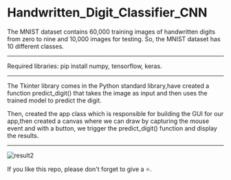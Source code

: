 # Handwritten_Digit_Classifier_CNN

The MNIST dataset contains 60,000 training images of handwritten digits from zero to nine and 10,000 images for testing. So, the MNIST dataset has 10 different classes.

<hr>

Required libraries: pip install numpy, tensorflow, keras.

<hr>

The Tkinter library comes in the Python standard library,have created a function predict_digit() that takes the image as input and then uses the trained model to predict the digit.

Then, created the app class which is responsible for building the GUI for our app,then created a canvas where we can draw by capturing the mouse event and with a button, we trigger the predict_digit() function and display the results.

<hr>

![result2](https://user-images.githubusercontent.com/61036755/82662986-77d33780-9c4c-11ea-9ef7-394602e61f3f.png)



If you like this repo, please don't forget to give a ⭐.
